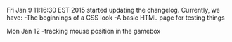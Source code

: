 Fri Jan  9 11:16:30 EST 2015
	started updating the changelog.  Currently, we have:
	-The beginnings of a CSS look
	-A basic HTML page for testing things


Mon Jan 12
	-tracking mouse position in the gamebox

